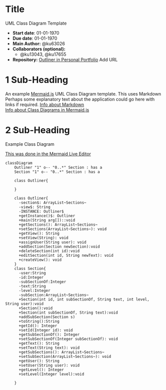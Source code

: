 # Title
UML Class Diagram Template
- **Start date**: 01-01-1970  
- **Due date**: 01-01-1970  
- **Main Author:** @ku63026  
- **Collaborators (optional):**  
  - @ku13043, @ku17655  
- **Repository:**
[Outliner in Personal Portfolio]() Add URL 

# 1 Sub-Heading

An example [Mermaid.js](https://mermaid.js.org/) UML Class Diagram template.  This uses Markdown Perhaps some explanatory text about the application could go here with links if required.
[Info about Markdown](https://markdown.land/)  
[Info about Class Diagrams in Mermaid.js](https://mermaid.js.org/syntax/classDiagram.html)  
 

# 2 Sub-Heading
Example Class Diagram

[This was done in the Mermaid Live Editor](https://mermaid.live/)  


```mermaid
classDiagram
    Outliner "1" o-- "0..*" Section : has a 
    Section "1" o-- "0..*" Section : has a

    class Outliner{
    
    }

    class Outliner{
      -section$: ArrayList~Sections~
      -view$: String
      -INSTANCE: Outliner$
      +getInstance()$: Outliner
      +main(String arg[])::void
      +getSections(): ArrayList~Sections~
      +setSections(ArrayList~Sections~): void
      +getView(): String
      +setView(String): void
      +assignUser(String user): void
      +addSection(Section newSection):void
      +deleteSection(int id):void
      +editSection(int id, String newText): void
      +createView(): void
    }
    class Section{
      -user:String
      -id:Integer
      -subSectionOf:Integer
      -text:String
      -level:Integer
      -subSection:ArrayList~Sections~
      +Section(int id, int subSectionOf, String text, int level, String user):void
      +Section():void
      +Section(int subSectionOf, String text):void
      +addSubSection(Section s)
      +toString():String
      +getId(): Integer
      +setId(Integer id): void
      +getSubSectionOf(): Integer
      +setSubSectionOf(Integer subSectionOf): void
      +getText(): String
      +setText(String text): void
      +getSubSections(): ArrayList~Sections~
      +setSubSection(ArrayList~Sections~): void
      +getUser(): String
      +setUser(String user): void
      +getLevel(): Integer
      +setLevel(Integer level):void

    }

```
